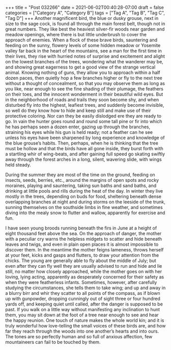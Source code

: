 +++
title = "Post 032266"
date = 2021-06-02T00:40:28-07:00
draft = false
categories = ["Category A", "Category B"]
tags = ["Tag A", "Tag B", "Tag C", "Tag D"]
+++
Another magnificent bird, the blue or dusky grouse, next in size to the sage cock, is found all through the main forest belt, though not in great numbers. They like best the heaviest silver-fir woods near garden and meadow openings, where there is but little underbrush to cover the approach of enemies. When a flock of these brave birds, sauntering and feeding on the sunny, flowery levels of some hidden meadow or Yosemite valley far back in the heart of the mountains, see a man for the first time in their lives, they rise with hurried notes of surprise and excitement and alight on the lowest branches of the trees, wondering what the wanderer may be, and showing great eagerness to get a good view of the strange vertical animal. Knowing nothing of guns, they allow you to approach within a half dozen paces, then quietly hop a few branches higher or fly to the next tree without a thought of concealment, so that you may observe them as long as you like, near enough to see the fine shading of their plumage, the feathers on their toes, and the innocent wonderment in their beautiful wild eyes. But in the neighborhood of roads and trails they soon become shy, and when disturbed fly into the highest, leafiest trees, and suddenly become invisible, so well do they know how to hide and keep still and make use of their protective coloring. Nor can they be easily dislodged ere they are ready to go. In vain the hunter goes round and round some tall pine or fir into which he has perhaps seen a dozen enter, gazing up through the branches, straining his eyes while his gun is held ready; not a feather can he see unless his eyes have been sharpened by long experience and knowledge of the blue grouse’s habits. Then, perhaps, when he is thinking that the tree must be hollow and that the birds have all gone inside, they burst forth with a startling whir of wing-beats, and after gaining full speed go skating swiftly away through the forest arches in a long, silent, wavering slide, with wings held steady.

During the summer they are most of the time on the ground, feeding on insects, seeds, berries, etc., around the margins of open spots and rocky moraines, playing and sauntering, taking sun baths and sand baths, and drinking at little pools and rills during the heat of the day. In winter they live mostly in the trees, depending on buds for food, sheltering beneath dense overlapping branches at night and during storms on the leeside of the trunk, sunning themselves on the southside limbs in fine weather, and sometimes diving into the mealy snow to flutter and wallow, apparently for exercise and fun.

I have seen young broods running beneath the firs in June at a height of eight thousand feet above the sea. On the approach of danger, the mother with a peculiar cry warns the helpless midgets to scatter and hide beneath leaves and twigs, and even in plain open places it is almost impossible to discover them. In the meantime the mother feigns lameness, throws herself at your feet, kicks and gasps and flutters, to draw your attention from the chicks. The young are generally able to fly about the middle of July; but even after they can fly well they are usually advised to run and hide and lie still, no matter how closely approached, while the mother goes on with her loving, lying acting, apparently as desperately concerned for their safety as when they were featherless infants. Sometimes, however, after carefully studying the circumstances, she tells them to take wing; and up and away in a blurry birr and whir they scatter to all points of the compass, as if blown up with gunpowder, dropping cunningly out of sight three or four hundred yards off, and keeping quiet until called, after the danger is supposed to be past. If you walk on a little way without manifesting any inclination to hunt them, you may sit down at the foot of a tree near enough to see and hear the happy reunion. One touch of nature makes the whole world kin; and it is truly wonderful how love-telling the small voices of these birds are, and how far they reach through the woods into one another’s hearts and into ours. The tones are so perfectly human and so full of anxious affection, few mountaineers can fail to be touched by them.
